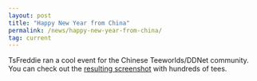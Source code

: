 ```yaml
---
layout: post
title: "Happy New Year from China"
permalink: /news/happy-new-year-from-china/
tag: current
---
```


TsFreddie ran a cool event for the Chinese Teeworlds/DDNet community. You can check out the [resulting screenshot](https://teeworldscn.github.io/EventScreenshots/2021newyear/) with hundreds of tees.
